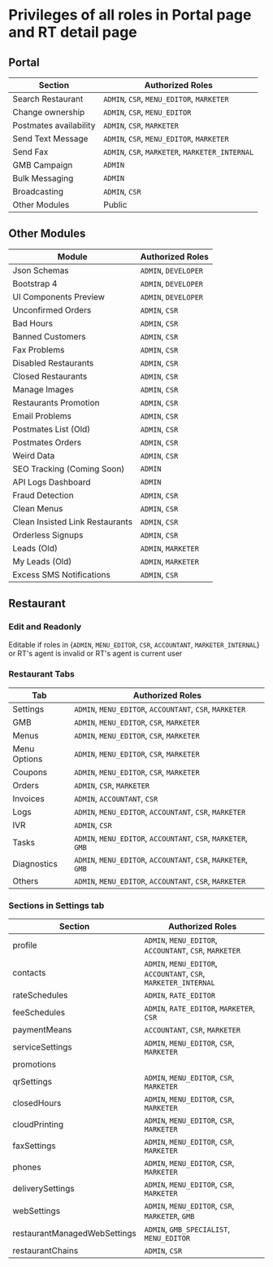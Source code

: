 # Privileges of all roles in Portal page and RT detail page

## Portal

| Section | Authorized Roles |
|---------|------------------|
| Search Restaurant | `ADMIN`, `CSR`, `MENU_EDITOR`, `MARKETER` |
| Change ownership | `ADMIN`, `CSR`, `MENU_EDITOR` |
| Postmates availability | `ADMIN`, `CSR`, `MARKETER` |
| Send Text Message | `ADMIN`, `CSR`, `MENU_EDITOR`, `MARKETER` |
| Send Fax | `ADMIN`, `CSR`, `MARKETER`, `MARKETER_INTERNAL` |
| GMB Campaign | `ADMIN` |
| Bulk Messaging | `ADMIN` |
| Broadcasting | `ADMIN`, `CSR` |
| Other Modules | Public |

## Other Modules 

| Module | Authorized Roles |
|---------|------------------|
| Json Schemas | `ADMIN`, `DEVELOPER ` |
| Bootstrap 4 | `ADMIN`, `DEVELOPER ` |
| UI Components Preview | `ADMIN`, `DEVELOPER ` |
| Unconfirmed Orders | `ADMIN`, `CSR ` |
| Bad Hours | `ADMIN`, `CSR ` |
| Banned Customers | `ADMIN`, `CSR ` |
| Fax Problems | `ADMIN`, `CSR ` |
| Disabled Restaurants | `ADMIN`, `CSR ` |
| Closed Restaurants | `ADMIN`, `CSR ` |
| Manage Images | `ADMIN`, `CSR ` |
| Restaurants Promotion | `ADMIN`, `CSR ` |
| Email Problems | `ADMIN`, `CSR ` |
| Postmates List (Old) | `ADMIN`, `CSR ` |
| Postmates Orders | `ADMIN`, `CSR ` |
| Weird Data | `ADMIN`, `CSR ` |
| SEO Tracking (Coming Soon) | `ADMIN` |
| API Logs Dashboard | `ADMIN` |
| Fraud Detection | `ADMIN`,  `CSR ` |
| Clean Menus | `ADMIN`,  `CSR ` |
| Clean Insisted Link Restaurants | `ADMIN`, `CSR ` |
| Orderless Signups | `ADMIN`,  `CSR ` |
| Leads (Old) | `ADMIN`, `MARKETER ` |
| My Leads (Old) | `ADMIN`, `MARKETER ` |
| Excess SMS Notifications | `ADMIN`, `CSR ` |

## Restaurant

### Edit and Readonly
Editable if roles in {`ADMIN`, `MENU_EDITOR`, `CSR`, `ACCOUNTANT`, `MARKETER_INTERNAL`}
or RT's agent is invalid or RT's agent is current user

### Restaurant Tabs
| Tab | Authorized Roles |
|---------|------------------|
| Settings | `ADMIN`, `MENU_EDITOR`, `ACCOUNTANT`, `CSR`, `MARKETER`|
| GMB | `ADMIN`, `MENU_EDITOR`, `CSR`, `MARKETER` |
| Menus | `ADMIN`, `MENU_EDITOR`, `CSR`, `MARKETER` |
| Menu Options | `ADMIN`, `MENU_EDITOR`, `CSR`, `MARKETER` |
| Coupons | `ADMIN`, `MENU_EDITOR`, `CSR`, `MARKETER` |
| Orders | `ADMIN`, `CSR`, `MARKETER` |
| Invoices | `ADMIN`, `ACCOUNTANT`, `CSR` |
| Logs | `ADMIN`, `MENU_EDITOR`, `ACCOUNTANT`, `CSR`, `MARKETER` |
| IVR | `ADMIN`, `CSR` |
| Tasks | `ADMIN`, `MENU_EDITOR`, `ACCOUNTANT`, `CSR`, `MARKETER`, `GMB` |
| Diagnostics | `ADMIN`, `MENU_EDITOR`, `ACCOUNTANT`, `CSR`, `MARKETER`, `GMB` |
| Others | `ADMIN`, `MENU_EDITOR`, `ACCOUNTANT`, `CSR`, `MARKETER` |


### Sections in Settings tab
| Section | Authorized Roles |
|---------|------------------|
| profile | `ADMIN`, `MENU_EDITOR`, `ACCOUNTANT`, `CSR`, `MARKETER` |
| contacts | `ADMIN`, `MENU_EDITOR`, `ACCOUNTANT`, `CSR`, `MARKETER_INTERNAL` |
| rateSchedules | `ADMIN`, `RATE_EDITOR` |
| feeSchedules | `ADMIN`, `RATE_EDITOR`, `MARKETER`, `CSR` |
| paymentMeans | `ACCOUNTANT`, `CSR`, `MARKETER` |
| serviceSettings | `ADMIN`, `MENU_EDITOR`, `CSR`, `MARKETER` |
| promotions |  |
| qrSettings | `ADMIN`, `MENU_EDITOR`, `CSR`, `MARKETER` |
| closedHours | `ADMIN`, `MENU_EDITOR`, `CSR`, `MARKETER` |
| cloudPrinting | `ADMIN`, `MENU_EDITOR`, `CSR`, `MARKETER` |
| faxSettings | `ADMIN`, `MENU_EDITOR`, `CSR`, `MARKETER` |
| phones | `ADMIN`, `MENU_EDITOR`, `CSR`, `MARKETER` |
| deliverySettings | `ADMIN`, `MENU_EDITOR`, `CSR`, `MARKETER` |
| webSettings | `ADMIN`, `MENU_EDITOR`, `CSR`, `MARKETER`, `GMB` |
| restaurantManagedWebSettings | `ADMIN`, `GMB_SPECIALIST`, `MENU_EDITOR` |
| restaurantChains | `ADMIN`, `CSR` |


